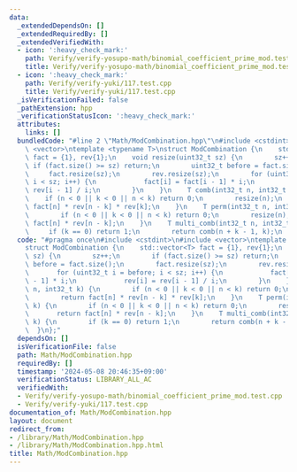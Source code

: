 ```yaml
---
data:
  _extendedDependsOn: []
  _extendedRequiredBy: []
  _extendedVerifiedWith:
  - icon: ':heavy_check_mark:'
    path: Verify/verify-yosupo-math/binomial_coefficient_prime_mod.test.cpp
    title: Verify/verify-yosupo-math/binomial_coefficient_prime_mod.test.cpp
  - icon: ':heavy_check_mark:'
    path: Verify/verify-yuki/117.test.cpp
    title: Verify/verify-yuki/117.test.cpp
  _isVerificationFailed: false
  _pathExtension: hpp
  _verificationStatusIcon: ':heavy_check_mark:'
  attributes:
    links: []
  bundledCode: "#line 2 \"Math/ModCombination.hpp\"\n#include <cstdint>\n#include\
    \ <vector>\ntemplate <typename T>\nstruct ModCombination {\n    std::vector<T>\
    \ fact = {1}, rev{1};\n    void resize(uint32_t sz) {\n        sz++;\n       \
    \ if (fact.size() >= sz) return;\n        uint32_t before = fact.size();\n   \
    \     fact.resize(sz);\n        rev.resize(sz);\n        for (uint32_t i = before;\
    \ i < sz; i++) {\n            fact[i] = fact[i - 1] * i;\n            rev[i] =\
    \ rev[i - 1] / i;\n        }\n    }\n    T comb(int32_t n, int32_t k) {\n    \
    \    if (n < 0 || k < 0 || n < k) return 0;\n        resize(n);\n        return\
    \ fact[n] * rev[n - k] * rev[k];\n    }\n    T perm(int32_t n, int32_t k) {\n\
    \        if (n < 0 || k < 0 || n < k) return 0;\n        resize(n);\n        return\
    \ fact[n] * rev[n - k];\n    }\n    T multi_comb(int32_t n, int32_t k) {\n   \
    \     if (k == 0) return 1;\n        return comb(n + k - 1, k);\n    }\n};\n"
  code: "#pragma once\n#include <cstdint>\n#include <vector>\ntemplate <typename T>\n\
    struct ModCombination {\n    std::vector<T> fact = {1}, rev{1};\n    void resize(uint32_t\
    \ sz) {\n        sz++;\n        if (fact.size() >= sz) return;\n        uint32_t\
    \ before = fact.size();\n        fact.resize(sz);\n        rev.resize(sz);\n \
    \       for (uint32_t i = before; i < sz; i++) {\n            fact[i] = fact[i\
    \ - 1] * i;\n            rev[i] = rev[i - 1] / i;\n        }\n    }\n    T comb(int32_t\
    \ n, int32_t k) {\n        if (n < 0 || k < 0 || n < k) return 0;\n        resize(n);\n\
    \        return fact[n] * rev[n - k] * rev[k];\n    }\n    T perm(int32_t n, int32_t\
    \ k) {\n        if (n < 0 || k < 0 || n < k) return 0;\n        resize(n);\n \
    \       return fact[n] * rev[n - k];\n    }\n    T multi_comb(int32_t n, int32_t\
    \ k) {\n        if (k == 0) return 1;\n        return comb(n + k - 1, k);\n  \
    \  }\n};"
  dependsOn: []
  isVerificationFile: false
  path: Math/ModCombination.hpp
  requiredBy: []
  timestamp: '2024-05-08 20:46:35+09:00'
  verificationStatus: LIBRARY_ALL_AC
  verifiedWith:
  - Verify/verify-yosupo-math/binomial_coefficient_prime_mod.test.cpp
  - Verify/verify-yuki/117.test.cpp
documentation_of: Math/ModCombination.hpp
layout: document
redirect_from:
- /library/Math/ModCombination.hpp
- /library/Math/ModCombination.hpp.html
title: Math/ModCombination.hpp
---
```

